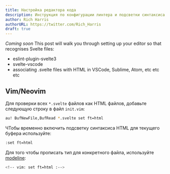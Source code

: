 ```yaml
---
title: Настройка редактора кода
description: Инструкция по конфигурации линтера и подсветки синтаксиса
author: Rich Harris
authorURL: https://twitter.com/Rich_Harris
draft: true
---
```


*Coming soon* This post will walk you through setting up your editor so that recognises Svelte files:

* eslint-plugin-svelte3
* svelte-vscode
* associating .svelte files with HTML in VSCode, Sublime, Atom, etc etc etc

## Vim/Neovim

Для проверки всех `*.svelte` файлов как HTML файлов, добавьте следующую строку в файл `init.vim`:

```bash
au! BufNewFile,BufRead *.svelte set ft=html
```

ЧТобы временно включить подсветку синтаксиса HTML для текущего буфера используйте:

```bash
:set ft=html
```

Для того чтобы прописать тип для конкретного файла, используйте [modeline](https://vim.fandom.com/wiki/Modeline_magic):

```bash
<!-- vim: set ft=html :-->
```
